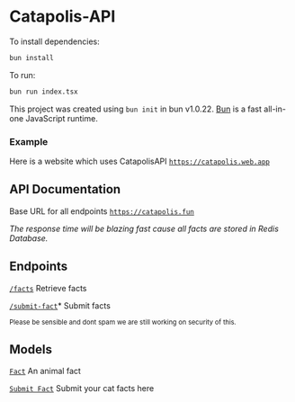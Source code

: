 # Catapolis-API

To install dependencies:

```bash
bun install
```

To run:

```bash
bun run index.tsx
```

This project was created using `bun init` in bun v1.0.22. [Bun](https://bun.sh) is a fast all-in-one JavaScript runtime.

### Example 

Here is a website which uses CatapolisAPI
<code>https://catapolis.web.app</code>

## API Documentation

Base URL for all endpoints
<code class="language-plaintext highlighter-rouge">https://catapolis.fun</code></p>

<p><em>The response time will be blazing fast cause all facts are stored in Redis Database.</em></p>

<h2 id="endpoints">Endpoints</h2>
<p><a href="/facts"><code class="language-plaintext highlighter-rouge">/facts</code></a>
Retrieve facts</p>

<p><a href="/submit.html"><code class="language-plaintext highlighter-rouge">/submit-fact</code></a>*
Submit facts</p>

<p><sub> Please be sensible and dont spam we are still working on security of this. </sub></p>

<h2 id="models">Models</h2>
<p><a href="/facts"><code class="language-plaintext highlighter-rouge">Fact</code></a>
An animal fact</p>

<p><a href="/submit.html"><code class="language-plaintext highlighter-rouge">Submit Fact</code></a>
Submit your cat facts here</p>
